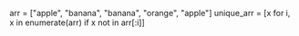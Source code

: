 arr = ["apple", "banana", "banana", "orange", "apple"]
unique_arr = [x for i, x in enumerate(arr) if x not in arr[:i]]
